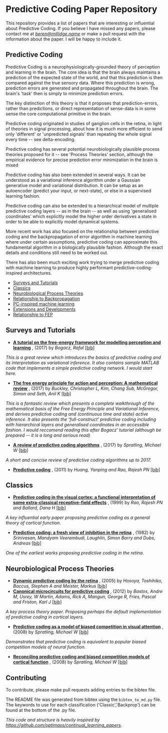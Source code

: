 # Predictive Coding Paper Repository 
This repository provides a list of papers that are interesting or influential about Predictive Coding. If you believe I have missed any papers, please contact me at *beren@millidge.name* or make a pull request with the information about the paper. I will be happy to include it. 

## Predictive Coding 
Predictive Coding is a neurophysiologically-grounded theory of perception and learning in the brain. The core idea is that the brain always maintains a prediction of the expected state of the world, and that this prediction is then compared against the true sensory data. Where this prediction is wrong, prediction errors are generated and propagated throughout the brain. The brain's 'task' then is simply to minimize prediction errors. 
 
The key distinction of this theory is that it proposes that prediction-errors, rather than predictions, or direct representation of sense-data is in some sense the core computational primitive in the brain. 
 
Predictive coding originated in studies of ganglion cells in the retina, in light of theories in signal processing, about how it is much more efficient to send only 'different' or 'unpredicted signals' than repeating the whole signal every time -- see delta-encoding. 
 
Predictive coding has several potential neurobiologically plausible process theories proposed for it -- see 'Process Theories' section, although the empirical evidence for precise prediction error minimization in the brain is mixed 
 
Predictive coding has also been extended in several ways. It can be understood as a variational inference algorithm under a Gaussian generative model and variational distribution. It can be setup as an autoencoder (predict your input, or next-state), or else in a supervised learning fashion. 
 
Predictive coding can also be extended to a hierarchical model of multiple predictive coding layers -- as in the brain -- as well as using 'generalised coordinates' which explicitly model the higher order derivatives a state in order to be able to explicitly model dynamical systems. 
 
More recent work has also focused on the relationship between predictive coding and the backpropagation of error algorithm in machine learning where under certain assumptions, predictive coding can approximate this fundamental algorithm in a biologically plausible fashion. Although the exact details and conditions still need to be worked out. 
 
There has also been much exciting work trying to merge predictive coding with machine learning to produce highly performant predictive-coding-inspired architectures. 
 
- [Surveys and Tutorials](https://github.com/BerenMillidge/Predictive_Coding_Papers/blob/master/README.md#surveys-and-tutorials)
- [Classics](https://github.com/BerenMillidge/Predictive_Coding_Papers/blob/master/README.md#classics)
- [Neurobiological Process Theories ](https://github.com/BerenMillidge/Predictive_Coding_Papers/blob/master/README.md#neurobiological-process-theories-)
- [Relationship to Backpropagation](https://github.com/BerenMillidge/Predictive_Coding_Papers/blob/master/README.md#relationship-to-backpropagation)
- [PC-inspired machine learning](https://github.com/BerenMillidge/Predictive_Coding_Papers/blob/master/README.md#pc-inspired-machine-learning)
- [Extensions and Developments](https://github.com/BerenMillidge/Predictive_Coding_Papers/blob/master/README.md#extensions-and-developments)
- [Relationship to FEP](https://github.com/BerenMillidge/Predictive_Coding_Papers/blob/master/README.md#relationship-to-fep)

## Surveys and Tutorials
- [**A tutorial on the free-energy framework for modelling perception and learning**](https://www.sciencedirect.com/science/article/pii/S0022249615000759) , (2017) by *Bogacz, Rafal* [[bib]](bibtex.bib#L2-L12) 
 
 *This is a great review which introduces the basics of predictive coding and its interpretation as variational inference. It also contains sample MATLAB code that implements a simple predictive coding network. I would start here.* 
- [**The free energy principle for action and perception: A mathematical review**](https://www.sciencedirect.com/science/article/pii/S0022249617300962) , (2017) by *Buckley, Christopher L, Kim, Chang Sub, McGregor, Simon and Seth, Anil K* [[bib]](bibtex.bib#L16-L26) 
 
 *This is a fantastic review which presents a complete walkthrough of the mathematical basis of the Free Energy Principle and Variational Inference, and derives predictive coding and (continuous time and state) active inference. It also presents the 'full-construct' predictive coding including with hierarchical layers and generalised coordinates in an accessible fashion. I would reccomend reading this after Bogacz' tutorial (although be prepared -- it is a long and serious read)* 
- [**A review of predictive coding algorithms**](https://www.sciencedirect.com/science/article/pii/S027826261530035X?casa_token=zzTchZsrFesAAAAA:5bJNguAnRfn4BOjlCtmGvjiQT0Mkk3CE1By9JsrGrDIT0qY-CUKLUwVROkHB9S_kUx6mtH-nc74) , (2017) by *Spratling, Michael W* [[bib]](bibtex.bib#L29-L39) 
 
 *A short and concise review of predictive coding algorithms up to 2017.* 
- [**Predictive coding**](https://onlinelibrary.wiley.com/doi/pdf/10.1002/wcs.142?casa_token=TJvdr2nDbr8AAAAA:0T3LOAIXt6I7YYpJIqOs204qnwU0FFQiVC976sVifVv0XB4wFlrLZ7WvALY9x_qdoIGciEZWd12hfNQ) , (2011) by *Huang, Yanping and Rao, Rajesh PN* [[bib]](bibtex.bib#L42-L53) 

## Classics
- [**Predictive coding in the visual cortex: a functional interpretation of some extra-classical receptive-field effects**](https://www.nature.com/articles/nn0199_79) , (1999) by *Rao, Rajesh PN and Ballard, Dana H* [[bib]](bibtex.bib#L56-L67) 
 
 *A key influential early paper proposing predictive coding as a general theory of cortical function.* 
- [**Predictive coding: a fresh view of inhibition in the retina**](https://royalsocietypublishing.org/doi/abs/10.1098/rspb.1982.0085?casa_token=gdNrGbAlmC8AAAAA%3Ac1xArFgNym4QLB0vI-dDd0ywIS0ozVZjzjnhogf4CVpFZi2zIW8cMU3OIZwvV8cFCoVqAaDOFo_IFDY) , (1982) by *Srinivasan, Mandyam Veerambudi, Laughlin, Simon Barry and Dubs, Andreas* [[bib]](bibtex.bib#L70-L81) 
 
 *One of the earliest works proposing predictive coding in the retina.* 

## Neurobiological Process Theories 
- [**Dynamic predictive coding by the retina**](https://www.nature.com/articles/nature03689) , (2005) by *Hosoya, Toshihiko, Baccus, Stephen A and Meister, Markus* [[bib]](bibtex.bib#L84-L95) 
- [**Canonical microcircuits for predictive coding**](https://www.sciencedirect.com/science/article/pii/S0896627312009592) , (2012) by *Bastos, Andre M, Usrey, W Martin, Adams, Rick A, Mangun, George R, Fries, Pascal and Friston, Karl J* [[bib]](bibtex.bib#L96-L107) 
 
 *A key process theory paper. Proposing perhaps the default implementation of predictive coding in cortical layers.* 
- [**Predictive coding as a model of biased competition in visual attention**](https://www.sciencedirect.com/science/article/pii/S0042698908001466) , (2008) by *Spratling, Michael W* [[bib]](bibtex.bib#L109-L120) 
 
 *Demonstrates that predictive coding is equivalent to popular biased competition models of neural function.* 
- [**Reconciling predictive coding and biased competition models of cortical function**](https://www.frontiersin.org/articles/10.3389/neuro.10.004.2008/full) , (2008) by *Spratling, Michael W* [[bib]](bibtex.bib#L134-L144) 

 
## Contributing 
 
To contribute, please make pull requests adding entries to the bibtex file.  
 
 The README file was generated from bibtex using the `bibtex_to_md.py` file. 
 The keywords to use for each classification ('Classic','Backprop') can be found at the bottom of the .py file. 

 
*This code and structure is heavily inspired by https://github.com/optimass/continual_learning_papers.*